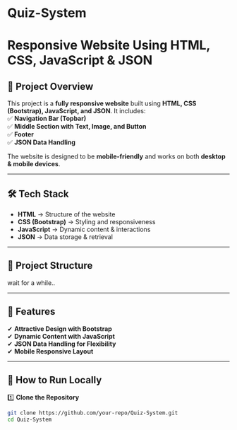 # Quiz-System
# Responsive Website Using HTML, CSS, JavaScript & JSON  

## 📌 Project Overview  
This project is a **fully responsive website** built using **HTML, CSS (Bootstrap), JavaScript, and JSON**. It includes:  
✅ **Navigation Bar (Topbar)**  
✅ **Middle Section with Text, Image, and Button**  
✅ **Footer**  
✅ **JSON Data Handling**  

The website is designed to be **mobile-friendly** and works on both **desktop & mobile devices**.

---

## 🛠️ Tech Stack  
- **HTML** → Structure of the website  
- **CSS (Bootstrap)** → Styling and responsiveness  
- **JavaScript** → Dynamic content & interactions  
- **JSON** → Data storage & retrieval  

---

## 📂 Project Structure  
wait for a while..

---

## 🎨 Features  
✔ **Attractive Design with Bootstrap**  
✔ **Dynamic Content with JavaScript**  
✔ **JSON Data Handling for Flexibility**  
✔ **Mobile Responsive Layout**  

---

## 🚀 How to Run Locally  
1️⃣ **Clone the Repository**  
```bash
git clone https://github.com/your-repo/Quiz-System.git
cd Quiz-System
